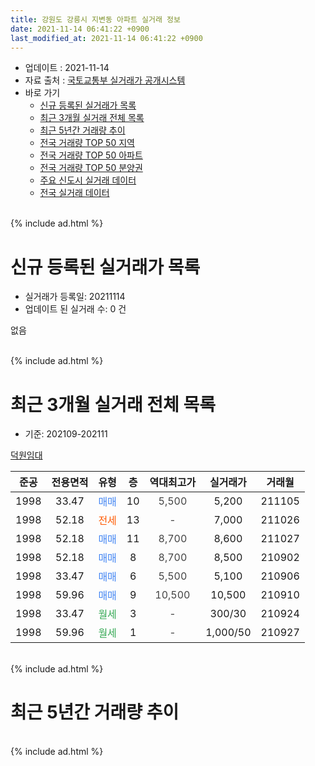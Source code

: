 ```yaml
---
title: 강원도 강릉시 지변동 아파트 실거래 정보
date: 2021-11-14 06:41:22 +0900
last_modified_at: 2021-11-14 06:41:22 +0900
---
```


* 업데이트 : 2021-11-14
* 자료 출처 : [국토교통부 실거래가 공개시스템](http://rt.molit.go.kr)
* 바로 가기
    * [신규 등록된 실거래가 목록](#신규-등록된-실거래가-목록)
    * [최근 3개월 실거래 전체 목록](#최근-3개월-실거래-전체-목록)
    * [최근 5년간 거래량 추이](#최근-5년간-거래량-추이)
    * [전국 거래량 TOP 50 지역](https://inasie.github.io/apt-trade-info/최근-3개월-전국에서-가장-거래가-많이-발생한-지역)
    * [전국 거래량 TOP 50 아파트](https://inasie.github.io/apt-trade-info/최근-3개월-전국에서-가장-거래가-많이-발생한-아파트)
    * [전국 거래량 TOP 50 분양권](https://inasie.github.io/apt-trade-info/최근-3개월-전국에서-가장-거래가-많이-발생한-분양권)
    * [주요 신도시 실거래 데이터](https://inasie.github.io/apt-trade-info/주요-신도시)
    * [전국 실거래 데이터](https://inasie.github.io/apt-trade-info/전국)
<br>
{% include ad.html %}
<br>

# 신규 등록된 실거래가 목록
* 실거래가 등록일: 20211114
* 업데이트 된 실거래 수: 0 건

없음

<br>
{% include ad.html %}
<br>

# 최근 3개월 실거래 전체 목록
* 기준: 202109-202111


[덕원임대](https://search.naver.com/search.naver?query=%EA%B0%95%EC%9B%90%EB%8F%84+%EA%B0%95%EB%A6%89%EC%8B%9C+%EC%A7%80%EB%B3%80%EB%8F%99+%EB%8D%95%EC%9B%90%EC%9E%84%EB%8C%80)

|준공|전용면적|유형|층|역대최고가|실거래가|거래월|
|:---:|:---:|:---:|:---:|:---:|:---:|:---:|
|1998|33.47|<span style="color:#4285f3">매매</span>|10|<span style="color:#444444">5,500</span>|5,200|211105|
|1998|52.18|<span style="color:#ff5a00">전세</span>|13|<span style="color:#444444">-</span>|7,000|211026|
|1998|52.18|<span style="color:#4285f3">매매</span>|11|<span style="color:#444444">8,700</span>|8,600|211027|
|1998|52.18|<span style="color:#4285f3">매매</span>|8|<span style="color:#444444">8,700</span>|8,500|210902|
|1998|33.47|<span style="color:#4285f3">매매</span>|6|<span style="color:#444444">5,500</span>|5,100|210906|
|1998|59.96|<span style="color:#4285f3">매매</span>|9|<span style="color:#444444">10,500</span>|10,500|210910|
|1998|33.47|<span style="color:#34a853">월세</span>|3|<span style="color:#444444">-</span>|300/30|210924|
|1998|59.96|<span style="color:#34a853">월세</span>|1|<span style="color:#444444">-</span>|1,000/50|210927|


<br>
{% include ad.html %}
<br>

# 최근 5년간 거래량 추이


<div style="width:100%;">
    <canvas id="deal_progress" height="200"></canvas>
</div>

<script>
new Chart(document.getElementById("deal_progress"), {
    type: 'line',
    data: {
        labels: ['201611','201612','201701','201702','201703','201704','201705','201706','201707','201708','201709','201710','201711','201712','201801','201802','201803','201804','201805','201806','201807','201808','201809','201810','201811','201812','201901','201902','201903','201904','201905','201906','201907','201908','201909','201910','201911','201912','202001','202002','202003','202004','202005','202006','202007','202008','202009','202010','202011','202012','202101','202102','202103','202104','202105','202106','202107','202108','202109','202110','202111'],
        datasets: [{
            label: '매매',
            pointRadius: 1,
            data: [3, 2, 4, 4, 1, 2, 1, 2, 6, 2, 2, 2, 3, 2, 1, 1, 3, 4, 1, 0, 2, 3, 1, 3, 0, 1, 4, 1, 1, 3, 0, 1, 5, 2, 0, 1, 0, 1, 2, 2, 2, 1, 0, 1, 2, 1, 0, 3, 1, 1, 5, 1, 3, 2, 6, 2, 4, 5, 3, 1, 1],
            borderColor: "rgba(255, 201, 14, 1)",
            backgroundColor: "rgba(255, 201, 14, 0.5)",
            fill: false,
            lineTension: 0
        },{
            label: '전월세',
            pointRadius: 1,
            data: [4, 0, 4, 1, 0, 1, 1, 1, 1, 1, 2, 0, 0, 0, 2, 2, 0, 0, 2, 0, 0, 3, 2, 0, 3, 0, 0, 1, 1, 0, 2, 0, 3, 2, 0, 1, 2, 0, 5, 0, 3, 0, 0, 1, 1, 3, 1, 0, 3, 2, 1, 0, 0, 2, 3, 5, 0, 0, 2, 1, 0],
            borderColor: "rgba(0, 141, 185, 1)",
            backgroundColor: "rgba(0, 141, 185, 0.5)",
            fill: false,
            lineTension: 0
        }
        ]
    },
    options: {
        responsive: true,
        title: {
            display: false
        },
        tooltips: {
            mode: 'index',
            intersect: false
        },
        hover: {
            mode: 'nearest',
            intersect: true
        },
        scales: {
            xAxes: [{
                display: true,
                scaleLabel: {
                    display: true,
                    labelString: '년/월'
                }
            }],
            yAxes: [{
                display: true,
                ticks: {
                    suggestedMin: 0,
                },
                scaleLabel: {
                    display: true,
                    labelString: '실거래 수'
                }
            }]
        }
    }
});

</script>


<br>
{% include ad.html %}
<br>

